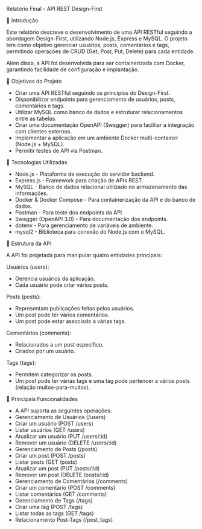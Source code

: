 Relatório Final - API REST Design-First

📌 Introdução

Este relatório descreve o desenvolvimento de uma API RESTful seguindo a abordagem Design-First, utilizando Node.js, Express e MySQL. O projeto tem como objetivo gerenciar usuários, posts, comentários e tags, permitindo operações de CRUD (Get, Post, Put, Delete) para cada entidade.

Além disso, a API foi desenvolvida para ser containerizada com Docker, garantindo facilidade de configuração e implantação.

📌 Objetivos do Projeto
- Criar uma API RESTful seguindo os princípios do Design-First.
- Disponibilizar endpoints para gerenciamento de usuários, posts, comentários e tags.
- Utilizar MySQL como banco de dados e estruturar relacionamentos entre as tabelas.
- Criar uma documentação OpenAPI (Swagger) para facilitar a integração com clientes externos.
- Implementar a aplicação em um ambiente Docker multi-container (Node.js + MySQL).
- Permitir testes de API via Postman.
  
📌 Tecnologias Utilizadas

- Node.js - Plataforma de execução do servidor backend.
- Express.js - Framework para criação de APIs REST.
- MySQL - Banco de dados relacional utilizado no armazenamento das informações.
- Docker & Docker Compose - Para containerização da API e do banco de dados.
- Postman - Para teste dos endpoints da API.
- Swagger (OpenAPI 3.0) - Para documentação dos endpoints.
- dotenv - Para gerenciamento de variáveis de ambiente.
- mysql2 - Biblioteca para conexão do Node.js com o MySQL.
  
📌 Estrutura da API

A API foi projetada para manipular quatro entidades principais:

Usuários (users):

- Gerencia usuários da aplicação.
- Cada usuário pode criar vários posts.

Posts (posts):

- Representam publicações feitas pelos usuários.
- Um post pode ter vários comentários.
- Um post pode estar associado a várias tags.
  
Comentários (comments):

- Relacionados a um post específico.
- Criados por um usuário.
  
Tags (tags):

- Permitem categorizar os posts.
- Um post pode ter várias tags e uma tag pode pertencer a vários posts (relação muitos-para-muitos).

📌 Principais Funcionalidades

- A API suporta as seguintes operações:
- Gerenciamento de Usuários (/users)
- Criar um usuário (POST /users)
- Listar usuários (GET /users)
- Atualizar um usuário (PUT /users/:id)
- Remover um usuário (DELETE /users/:id)
- Gerenciamento de Posts (/posts)
- Criar um post (POST /posts)
- Listar posts (GET /posts)
- Atualizar um post (PUT /posts/:id)
- Remover um post (DELETE /posts/:id)
- Gerenciamento de Comentários (/comments)
- Criar um comentário (POST /comments)
- Listar comentários (GET /comments)
- Gerenciamento de Tags (/tags)
- Criar uma tag (POST /tags)
- Listar todas as tags (GET /tags)
- Relacionamento Post-Tags (/post_tags)

